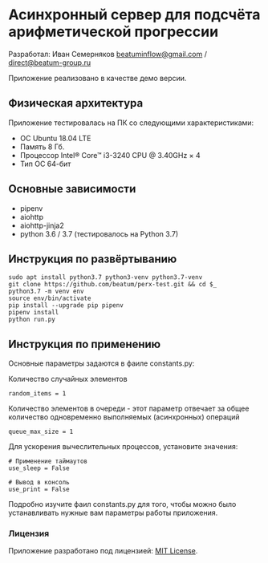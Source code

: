 # Асинхронный сервер для подсчёта арифметической прогрессии

Разработал: Иван Семерняков beatuminflow@gmail.com / direct@beatum-group.ru

Приложение реализовано в качестве демо версии.

## Физическая архитектура

Приложение тестировалась на ПК со следующими характеристиками:

* ОС Ubuntu 18.04 LTE
* Память 8 Гб.
* Процессор Intel® Core™ i3-3240 CPU @ 3.40GHz × 4
* Тип ОС 64-бит

## Основные зависимости

* pipenv
* aiohttp
* aiohttp-jinja2
* python 3.6 / 3.7 (тестировалось на Python 3.7)

## Инструкция по развёртыванию
```
sudo apt install python3.7 python3-venv python3.7-venv
git clone https://github.com/beatum/perx-test.git && cd $_
python3.7 -m venv env
source env/bin/activate
pip install --upgrade pip pipenv
pipenv install
python run.py
```
## Инструкция по применению

Основные параметры задаются в фаиле constants.py:

Количество случайных элементов
```
random_items = 1
```
Количество элементов в очереди - этот параметр отвечает
за общее количество одновременно выполняемых (асинхронных) операций
```
queue_max_size = 1
```
Для ускорения вычеслительных процессов, установите значения:
```
# Применение таймаутов
use_sleep = False

# Вывод в консоль
use_print = False
```
Подробно изучите фаил constants.py для того, чтобы можно было устанавливать нужные вам параметры работы приложения.

### Лицензия

Приложение разработано под лицензией: [MIT License](http://opensource.org/licenses/MIT).
